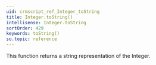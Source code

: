```yaml
---
uid: crmscript_ref_Integer_toString
title: Integer.toString()
intellisense: Integer.toString
sortOrder: 429
keywords: toString()
so.topic: reference
---
```


This function returns a string representation of the Integer.


